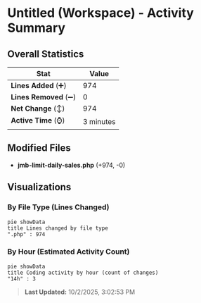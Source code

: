# Untitled (Workspace) - Activity Summary 

## Overall Statistics

| Stat                   | Value                                                             |
| ---------------------- | ----------------------------------------------------------------- |
| **Lines Added** (➕)   | 974                                          |
| **Lines Removed** (➖) | 0                                        |
| **Net Change** (↕)    | 974                |
| **Active Time** (⌚)   | 3 minutes |


## Modified Files
- **jmb-limit-daily-sales.php** (+974, -0)

## Visualizations

### By File Type (Lines Changed)

```mermaid
pie showData
title Lines changed by file type
".php" : 974
```

### By Hour (Estimated Activity Count)

```mermaid
pie showData
title Coding activity by hour (count of changes)
"14h" : 3
```


> **Last Updated:** 10/2/2025, 3:02:53 PM